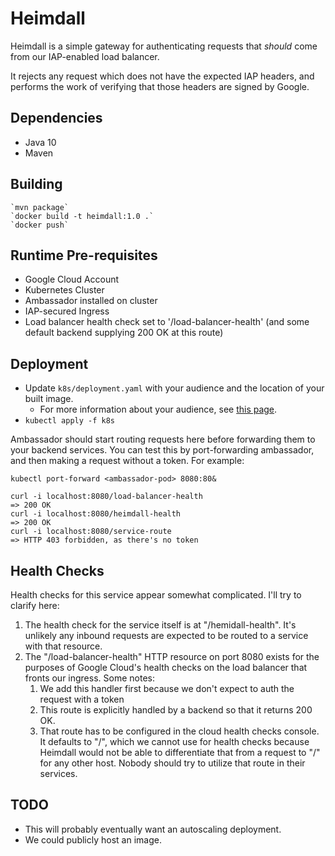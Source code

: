 # Heimdall

Heimdall is a simple gateway for authenticating requests that _should_ come from our IAP-enabled load balancer.

It rejects any request which does not have the expected IAP headers, and performs the work of verifying
that those headers are signed by Google.

## Dependencies

* Java 10
* Maven

## Building

    `mvn package`
    `docker build -t heimdall:1.0 .`
    `docker push`

## Runtime Pre-requisites

* Google Cloud Account
* Kubernetes Cluster
* Ambassador installed on cluster
* IAP-secured Ingress
* Load balancer health check set to '/load-balancer-health' (and some default backend supplying 200 OK at this route)

## Deployment

* Update `k8s/deployment.yaml` with your audience and the location of your built image.
    * For more information about your audience, see [this page](https://cloud.google.com/iap/docs/signed-headers-howto).
* `kubectl apply -f k8s`

Ambassador should start routing requests here before forwarding them to your backend
services. You can test this by port-forwarding ambassador, and then making a request
without a token. For example:

    kubectl port-forward <ambassador-pod> 8080:80&

    curl -i localhost:8080/load-balancer-health
    => 200 OK
    curl -i localhost:8080/heimdall-health
    => 200 OK
    curl -i localhost:8080/service-route
    => HTTP 403 forbidden, as there's no token 

## Health Checks

Health checks for this service appear somewhat complicated. I'll try to clarify here:

1. The health check for the service itself is at "/hemidall-health". It's unlikely any inbound requests are expected to be routed to a service with that resource.
2. The "/load-balancer-health" HTTP resource on port 8080 exists for the purposes of Google Cloud's health checks on the load balancer that fronts our ingress. Some notes:
    1. We add this handler first because we don't expect to auth the request with a token
    2. This route is explicitly handled by a backend so that it returns 200 OK.
    3. That route has to be configured in the cloud health checks console. It defaults to "/", which we cannot use for health checks because Heimdall would not be able to differentiate that from a request to "/" for any other host. Nobody should try to utilize that route in their services.

## TODO

* This will probably eventually want an autoscaling deployment.
* We could publicly host an image.
